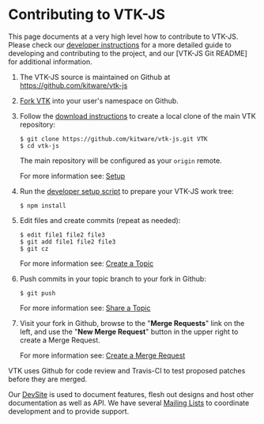 Contributing to VTK-JS
======================

This page documents at a very high level how to contribute to VTK-JS.
Please check our [developer instructions] for a more detailed guide to
developing and contributing to the project, and our [VTK-JS Git README]
for additional information.

1.  The VTK-JS source is maintained on Github 
    at https://github.com/kitware/vtk-js<br/>

2.  [Fork VTK] into your user's namespace on Github.

3.  Follow the [download instructions] to create a
    local clone of the main VTK repository:

        $ git clone https://github.com/kitware/vtk-js.git VTK
        $ cd vtk-js
    The main repository will be configured as your `origin` remote.

    For more information see: [Setup]

4.  Run the [developer setup script] to prepare your VTK-JS work tree:

        $ npm install

5.  Edit files and create commits (repeat as needed):

        $ edit file1 file2 file3
        $ git add file1 file2 file3
        $ git cz

    For more information see: [Create a Topic]

6.  Push commits in your topic branch to your fork in Github:

        $ git push

    For more information see: [Share a Topic]

7.  Visit your fork in Github, browse to the "**Merge Requests**" link on the
    left, and use the "**New Merge Request**" button in the upper right to
    create a Merge Request.

    For more information see: [Create a Merge Request]


VTK uses Github for code review and Travis-CI to test proposed
patches before they are merged.

Our [DevSite] is used to document features, flesh out designs and host other
documentation as well as API. We have several [Mailing Lists]
to coordinate development and to provide support.

[VTK Git README]: Documentation/dev/git/README.md
[developer instructions]: Documentation/dev/git/develop.md
[Create an account]: https://gitlab.kitware.com/users/sign_in
[Fork VTK]: https://gitlab.kitware.com/vtk/vtk/fork/new
[download instructions]: Documentation/dev/git/download.md#clone
[developer setup script]: /Utilities/SetupForDevelopment.sh
[Setup]: Documentation/dev/git/develop.md#Setup
[Create a Topic]: Documentation/dev/git/develop.md#create-a-topic
[Share a Topic]: Documentation/dev/git/develop.md#share-a-topic
[Create a Merge Request]: Documentation/dev/git/develop.md#create-a-merge-request

[DevSite]: http://kitware.github.io/vtk-js
[Mailing Lists]: http://www.vtk.org/VTK/help/mailing.html
